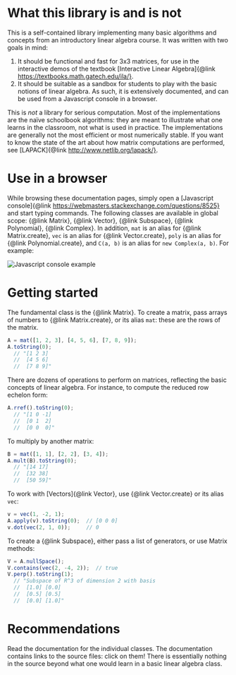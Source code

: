 
# What this library is and is not

This is a self-contained library implementing many basic algorithms and concepts from an introductory linear algebra course.  It was written with two goals in mind:

  1. It should be functional and fast for 3x3 matrices, for use in the interactive demos of the textbook [Interactive Linear Algebra]{@link https://textbooks.math.gatech.edu/ila/}.
  2. It should be suitable as a sandbox for students to play with the basic notions of linear algebra.  As such, it is extensively documented, and can be used from a Javascript console in a browser.

This is *not* a library for serious computation.  Most of the implementations are the naïve schoolbook algorithms: they are meant to illustrate what one learns in the classroom, not what is used in practice.  The implementations are generally not the most efficient or most numerically stable.  If you want to know the state of the art about how matrix computations are performed, see [LAPACK]{@link http://www.netlib.org/lapack/}.

# Use in a browser

While browsing these documentation pages, simply open a [Javascript console]{@link https://webmasters.stackexchange.com/questions/8525} and start typing commands.  The following classes are available in global scope: {@link Matrix}, {@link Vector}, {@link Subspace}, {@link Polynomial}, {@link Complex}. In addition, `mat` is an alias for {@link Matrix.create}, `vec` is an alias for {@link Vector.create}, `poly` is an alias for {@link Polynomial.create}, and `C(a, b)` is an alias for `new Complex(a, b)`.  For example:

![Javascript console example](../static/console.png)

# Getting started

The fundamental class is the {@link Matrix}.  To create a matrix, pass arrays of numbers to {@link Matrix.create}, or its alias `mat`: these are the rows of the matrix.

```javascript
A = mat([1, 2, 3], [4, 5, 6], [7, 8, 9]);
A.toString(0);
  // "[1 2 3]
  //  [4 5 6]
  //  [7 8 9]"
```

There are dozens of operations to perform on matrices, reflecting the basic concepts of linear algebra.  For instance, to compute the reduced row echelon form:

```javascript
A.rref().toString(0);
  // "[1 0 -1]
  //  [0 1  2]
  //  [0 0  0]"
```

To multiply by another matrix:

```javascript
B = mat([1, 1], [2, 2], [3, 4]);
A.mult(B).toString(0);
  // "[14 17]
  //  [32 38]
  //  [50 59]"
```

To work with [Vectors]{@link Vector}, use {@link Vector.create} or its alias `vec`:

```javascript
v = vec(1, -2, 1);
A.apply(v).toString(0);  // [0 0 0]
v.dot(vec(2, 1, 0));     // 0
```

To create a {@link Subspace}, either pass a list of generators, or use Matrix methods:

```javascript
V = A.nullSpace();
V.contains(vec(2, -4, 2));  // true
V.perp().toString(1);
  // "Subspace of R^3 of dimension 2 with basis
  //  [1.0] [0.0]
  //  [0.5] [0.5]
  //  [0.0] [1.0]"
```

# Recommendations

Read the documentation for the individual classes.  The documentation contains links to the source files: click on them!  There is essentially nothing in the source beyond what one would learn in a basic linear algebra class.

